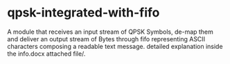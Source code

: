 # qpsk-integrated-with-fifo
A module that receives an input stream of QPSK Symbols, de-map them and deliver an output stream of Bytes through fifo representing ASCII characters composing a readable text message.
detailed explanation inside the info.docx attached file/.
